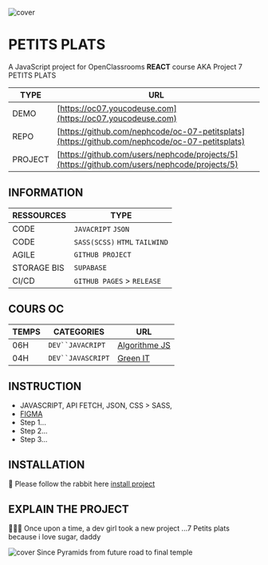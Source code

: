 ![cover](https://kpkfzczpavanzocxzyta.supabase.co/storage/v1/object/public/oc-react/readme-header-oc-react-07.png)

<!-- ∵ ƸӜƷ ∴∵ ƸӜƷ ∴∵ ƸӜƷ ∴∵ ƸӜƷ ∴∵ ƸӜƷ ∴∵ ƸӜƷ ∴∵ ƸӜƷ ∴∵ ƸӜƷ ∴∵ ƸӜƷ ∴∵ ƸӜƷ ∴∵ ƸӜƷ ∴∵ ƸӜƷ ∴ -->
<!-- ∵ ƸӜƷ ∴∵ ƸӜƷ ∴∵ ƸӜƷ ∴∵ ƸӜƷ ∴∵∴∵  ∵ NPƸӜƷL1M ∴ ∴∵∴∵ ƸӜƷ ∴∵ ƸӜƷ ∴∵ ƸӜƷ ∴∵ ƸӜƷ ∴∵ ƸӜƷ ∴ -->
<!-- ∵ ƸӜƷ ∴∵ ƸӜƷ ∴∵ ƸӜƷ ∴∵ ƸӜƷ ∴∵ ƸӜƷ ∴∵ ƸӜƷ ∴∵ ƸӜƷ ∴∵ ƸӜƷ ∴∵ ƸӜƷ ∴∵ ƸӜƷ ∴∵ ƸӜƷ ∴∵ ƸӜƷ ∴ -->

# PETITS PLATS

A JavaScript project for OpenClassrooms **REACT** course AKA Project 7 PETITS PLATS

| TYPE    | URL                                                                                            |
| ------- | ---------------------------------------------------------------------------------------------- |
| DEMO    | [https://oc07.youcodeuse.com](https://oc07.youcodeuse.com)                                     |
| REPO    | [https://github.com/nephcode/oc-07-petitsplats](https://github.com/nephcode/oc-07-petitsplats) |
| PROJECT | [https://github.com/users/nephcode/projects/5](https://github.com/users/nephcode/projects/5)   |

## INFORMATION

| RESSOURCES  | TYPE                           |
| ----------- | ------------------------------ |
| CODE        | `JAVACRIPT` `JSON`             |
| CODE        | `SASS(SCSS)` `HTML` `TAILWIND` |
| AGILE       | `GITHUB PROJECT`               |
| STORAGE BIS | `SUPABASE`                     |
| CI/CD       | `GITHUB PAGES` > `RELEASE`     |

## COURS OC

| TEMPS | CATEGORIES          | URL                                                                                                                 |
| ----- | ------------------- | ------------------------------------------------------------------------------------------------------------------- |
| 06H   | ` DEV``JAVACRIPT `  | [Algorithme JS](https://openclassrooms.com/fr/courses/7527306-decouvrez-le-fonctionnement-des-algorithmes)          |
| 04H   | ` DEV``JAVASCRIPT ` | [Green IT](https://openclassrooms.com/fr/courses/6227476-appliquez-les-principes-du-green-it-dans-votre-entreprise) |

## INSTRUCTION

- JAVASCRIPT, API FETCH, JSON, CSS > SASS,
- [FIGMA](https://www.figma.com/file/LY5VQTAqnrAf0bWObOBrt8/Les-petits-plats---Maquette-2.0?node-id=92376%3A547&mode=dev)
- Step 1...
- Step 2...
- Step 3...

## INSTALLATION

🐇 Please follow the rabbit here [install project](install.md)

## EXPLAIN THE PROJECT

👩🏼‍💻 Once upon a time, a dev girl took a new project ...7 Petits plats because i love sugar, daddy

![cover](https://kpkfzczpavanzocxzyta.supabase.co/storage/v1/object/public/nephcode-public/githubReadmeSkills.png)
Since Pyramids from future road to final temple

<!-- ∵ ƸӜƷ ∴∵ ƸӜƷ ∴∵ ƸӜƷ ∴∵ ƸӜƷ ∴∵∴∵  ∵ NPƸӜƷL1M ∴ ∴∵∴∵ ƸӜƷ ∴∵ ƸӜƷ ∴∵ ƸӜƷ ∴∵ ƸӜƷ ∴∵ ƸӜƷ ∴ -->
